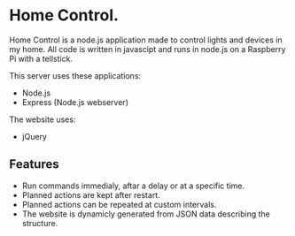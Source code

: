 Home Control.
============
Home Control is a node.js application made to control lights and devices in my home. All code is written in javascipt and runs in node.js on a Raspberry Pi with a tellstick.

This server uses these applications:
- Node.js
- Express (Node.js webserver)

The website uses:
- jQuery

Features
------------------------------------ 
 - Run commands immedialy, aftar a delay or at a specific time.
 - Planned actions are kept after restart.
 - Planned actions can be repeated at custom intervals.
 - The website is dynamicly generated from JSON data describing the structure.
